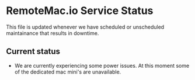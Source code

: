 # RemoteMac.io Service Status

This file is updated whenever we have scheduled or unscheduled maintainance that results in downtime.

## Current status
- We are currently experiencing some power issues. At this moment some of the dedicated mac mini's are unavailable.
